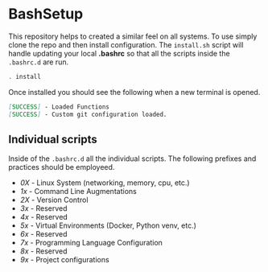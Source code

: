# BashSetup

This repository helps to created a similar feel on all systems.
To use simply clone the repo and then install configuration.
The `install.sh` script will handle updating your local **.bashrc** so that all the scripts inside the `.bashrc.d` are run.

```bash
. install
```

Once installed you should see the following when a new terminal is opened.
```md
[SUCCESS] - Loaded Functions
[SUCCESS] - Custom git configuration loaded.
```

## Individual scripts
Inside of the `.bashrc.d` all the individual scripts.
The following prefixes and practices should be employeed.

* *0X* - Linux System (networking, memory, cpu, etc.)
* *1x* - Command Line Augmentations
* *2X* - Version Control
* *3x* - Reserved
* *4x* - Reserved
* *5x* - Virtual Environments (Docker, Python venv, etc.)
* *6x* - Reserved
* *7x* - Programming Language Configuration
* *8x* - Reserved
* *9x* - Project configurations
